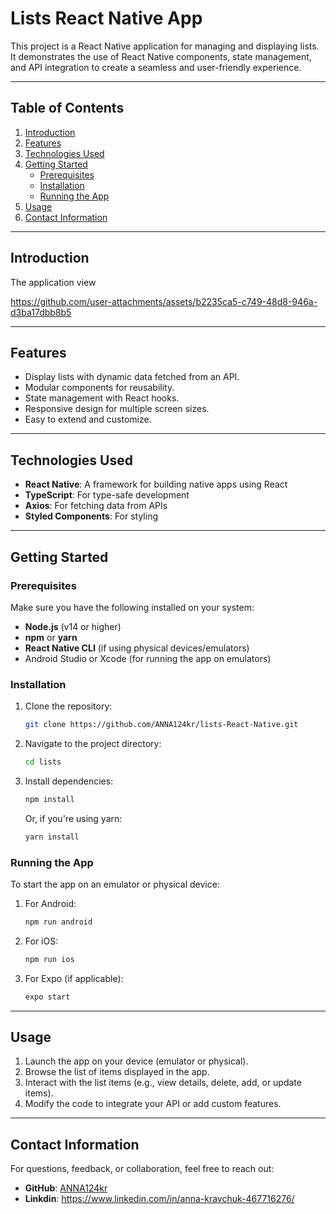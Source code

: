 
# Lists React Native App

This project is a React Native application for managing and displaying lists. It demonstrates the use of React Native components, state management, and API integration to create a seamless and user-friendly experience.

---

## Table of Contents
1. [Introduction](#introduction)
2. [Features](#features)
3. [Technologies Used](#technologies-used)
4. [Getting Started](#getting-started)
    - [Prerequisites](#prerequisites)
    - [Installation](#installation)
    - [Running the App](#running-the-app)
5. [Usage](#usage)
8. [Contact Information](#contact-information)

---

## Introduction

 The application view

https://github.com/user-attachments/assets/b2235ca5-c749-48d8-946a-d3ba17dbb8b5


---

## Features
- Display lists with dynamic data fetched from an API.
- Modular components for reusability.
- State management with React hooks.
- Responsive design for multiple screen sizes.
- Easy to extend and customize.

---

## Technologies Used
- **React Native**: A framework for building native apps using React
- **TypeScript**: For type-safe development
- **Axios**: For fetching data from APIs
- **Styled Components**: For styling 

---

## Getting Started

### Prerequisites
Make sure you have the following installed on your system:
- **Node.js** (v14 or higher)
- **npm** or **yarn**
- **React Native CLI** (if using physical devices/emulators)
- Android Studio or Xcode (for running the app on emulators)

### Installation
1. Clone the repository:
   ```bash
   git clone https://github.com/ANNA124kr/lists-React-Native.git
   ```
2. Navigate to the project directory:
   ```bash
   cd lists
   ```
3. Install dependencies:
   ```bash
   npm install
   ```
   Or, if you're using yarn:
   ```bash
   yarn install
   ```

### Running the App
To start the app on an emulator or physical device:
1. For Android:
   ```bash
   npm run android
   ```
2. For iOS:
   ```bash
   npm run ios
   ```
3. For Expo (if applicable):
   ```bash
   expo start
   ```

---

## Usage
1. Launch the app on your device (emulator or physical).
2. Browse the list of items displayed in the app.
3. Interact with the list items (e.g., view details, delete, add, or update items).
4. Modify the code to integrate your API or add custom features.

---

## Contact Information
For questions, feedback, or collaboration, feel free to reach out:
- **GitHub**: [ANNA124kr](https://github.com/ANNA124kr)
- **Linkdin**: https://www.linkedin.com/in/anna-kravchuk-467716276/
